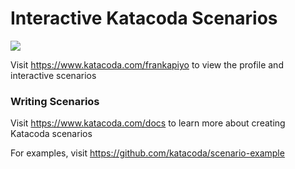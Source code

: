 # Interactive Katacoda Scenarios

[![](http://shields.katacoda.com/katacoda/frankapiyo/count.svg)](https://www.katacoda.com/frankapiyo "Get your profile on Katacoda.com")

Visit https://www.katacoda.com/frankapiyo to view the profile and interactive scenarios

### Writing Scenarios
Visit https://www.katacoda.com/docs to learn more about creating Katacoda scenarios

For examples, visit https://github.com/katacoda/scenario-example
